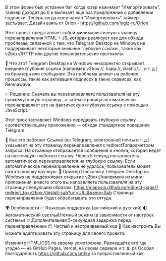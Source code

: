 В этом форке был устранен баг когда юзер нажимает "Импортировать", таймер доходит до 0 и вылезает еще раз предложение о добавлении подписки. Теперь когда юзер нажал "Импортировать" таймер застывает. Дизайн взять от Orion - https://github.com/legiz-ru/Orion

Этот проект представляет собой минималистичную страницу перенаправления HTML + JS, которая реализует хак для обхода проблемы, связанной с тем, что Telegram Desktop на Windows не поддерживает некоторые внешние глубокие ссылки , такие как v2box://HTTP или другие пользовательские протоколы.

🧠 Что это?
Telegram Desktop на Windows некорректно открывает внешние глубокие ссылки (например v2box://, happ://, clash://..., и т. д.) из браузера или сообщения. Эта проблема влияет на рабочие процессы, такие как активация подписок в таких сервисах, как Remnawave .

✅ Решение:
Сначала вы перенаправляете пользователя на эту промежуточную страницу , а затем страница автоматически перенаправляет его на фактическую глубокую ссылку с помощью JavaScript.

Этот трюк заставляет Windows передавать глубокую ссылку соответствующему приложению — обходя стандартное поведение Telegram.

🚀 Как это работает
Ссылка (из Telegram, электронной почты и т. д.) указывает на эту страницу перенаправления с redirectToпараметром запроса.
На странице отображается сообщение и кнопка, которая ведет на настоящую глубокую ссылку.
Через 5 секунд пользователь автоматически перенаправляется на глубокую ссылку.
Если автоматическое перенаправление не удалось, пользователь может нажать кнопку вручную.
🧾 Пример
Поскольку Telegram Desktop на Windows не поддерживает открытие v2box://напрямую из мини-приложения, вместо этого вы направляете пользователя на эту страницу следующим образом: https://maposia.github.io/redirect-page/?redirect_to=v2box://install-sub?url=URL&name=Sub Страница перенаправления будет обрабатывать это оттуда.

🌍 Особенности
✅ Языковая поддержка (английский и русский)
🌓 Автоматический светлый/темный режим (в зависимости от настроек системы)
⏱ Дополнительная 5-секундная задержка перед перенаправлением
📦 Чистый и настраиваемый код
🔧 Как настроить
Вы можете адаптировать эту страницу для своего проекта:

Измените HTML/CSS по своему усмотрению.
Размещайте его где угодно — на GitHub Pages, Vercel, на своем сервере и т. д.
ps Особая благодарность https://github.com/sm1ky за предоставленный хак
